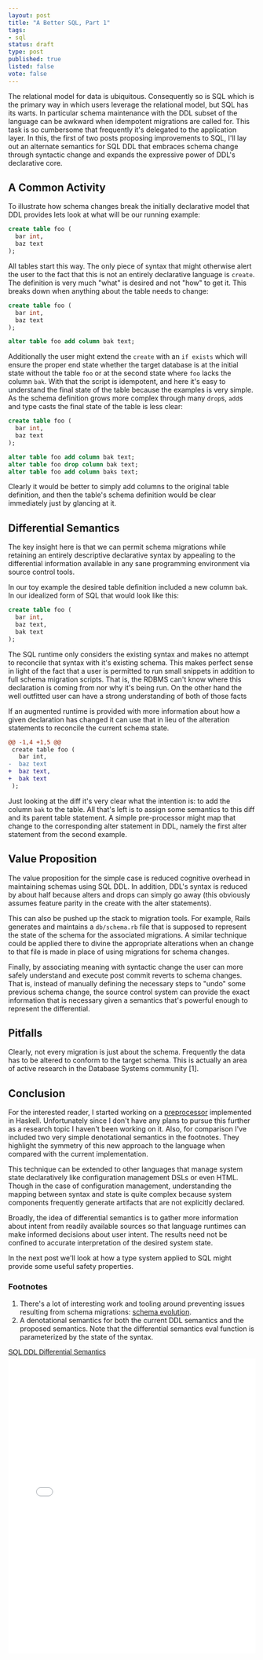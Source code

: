 ```yaml
---
layout: post
title: "A Better SQL, Part 1"
tags:
- sql
status: draft
type: post
published: true
listed: false
vote: false
---
```


The relational model for data is ubiquitous. Consequently so is SQL which is the primary way in which users leverage the relational model, but SQL has its warts. In particular schema maintenance with the DDL subset of the language can be awkward when idempotent migrations are called for. This task is so cumbersome that frequently it's delegated to the application layer. In this, the first of two posts proposing improvements to SQL, I'll lay out an alternate semantics for SQL DDL that embraces schema change through syntactic change and expands the expressive power of DDL's declarative core.

## A Common Activity

To illustrate how schema changes break the initially declarative model that DDL provides lets look at what will be our running example:

```sql
create table foo (
  bar int,
  baz text
);
```

All tables start this way. The only piece of syntax that might otherwise alert the user to the fact that this is not an entirely declarative language is `create`. The definition is very much "what" is desired and not "how" to get it. This breaks down when anything about the table needs to change:

```sql
create table foo (
  bar int,
  baz text
);

alter table foo add column bak text;
```

Additionally the user might extend the `create` with an `if exists` which will ensure the proper end state whether the target database is at the initial state without the table `foo` or at the second state where `foo` lacks the column `bak`. With that the script is idempotent, and here it's easy to understand the final state of the table because the examples is very simple. As the schema definition grows more complex through many `drop`s, `add`s and type casts the final state of the table is less clear:

```sql
create table foo (
  bar int,
  baz text
);

alter table foo add column bak text;
alter table foo drop column bak text;
alter table foo add column baks text;
```

Clearly it would be better to simply add columns to the original table definition, and then the table's schema definition would be clear immediately just by glancing at it.

## Differential Semantics

The key insight here is that we can permit schema migrations while retaining an entirely descriptive declarative syntax by appealing to the differential information available in any sane programming environment via source control tools.

In our toy example the desired table definition included a new column `bak`. In our idealized form of SQL that would look like this:

```sql
create table foo (
  bar int,
  baz text,
  bak text
);
```

The SQL runtime only considers the existing syntax and makes no attempt to reconcile that syntax with it's existing schema. This makes perfect sense in light of the fact that a user is permitted to run small snippets in addition to full schema migration scripts. That is, the RDBMS can't know where this declaration is coming from nor why it's being run. On the other hand the well outfitted user can have a strong understanding of both of those facts

If an augmented runtime is provided with more information about how a given declaration has changed it can use that in lieu of the alteration statements to reconcile the current schema state.

```diff
@@ -1,4 +1,5 @@
 create table foo (
   bar int,
-  baz text
+  baz text,
+  bak text
 );
```

Just looking at the diff it's very clear what the intention is: to add the column `bak` to the table. All that's left is to assign some semantics to this diff and its parent table statement. A simple pre-processor might map that change to the corresponding alter statement in DDL, namely the first alter statement from the second example.

## Value Proposition

The value proposition for the simple case is reduced cognitive overhead in maintaining schemas using SQL DDL. In addition, DDL's syntax is reduced by about half because alters and drops can simply go away (this obviously assumes feature parity in the create with the alter statements).

This can also be pushed up the stack to migration tools. For example, Rails generates and maintains a `db/schema.rb` file that is supposed to represent the state of the schema for the associated migrations. A similar technique could be applied there to divine the appropriate alterations when an change to that file is made in place of using migrations for schema changes.

Finally, by associating meaning with syntactic change the user can more safely understand and execute post commit reverts to schema changes. That is, instead of manually defining the necessary steps to "undo" some previous schema change, the source control system can provide the exact information that is necessary given a semantics that's powerful enough to represent the differential.

## Pitfalls

Clearly, not every migration is just about the schema. Frequently the data has to be altered to conform to the target schema. This is actually an area of active research in the Database Systems community [1].

## Conclusion

For the interested reader, I started working on a [preprocessor](https://github.com/johnbender/sql-delta) implemented in Haskell. Unfortunately since I don't have any plans to pursue this further as a research topic I haven't been working on it. Also, for comparison I've included two very simple denotational semantics in the footnotes. They highlight the symmetry of this new approach to the language when compared with the current implementation.

This technique can be extended to other languages that manage system state declaratively like configuration management DSLs or even HTML. Though in the case of configuration management, understanding the mapping between syntax and state is quite complex because system components frequently generate artifacts that are not explicitly declared.

Broadly, the idea of differential semantics is to gather more information about intent from readily available sources so that language runtimes can make informed decisions about user intent. The results need not be confined to accurate interpretation of the desired system state.

In the next post we'll look at how a type system applied to SQL might provide some useful safety properties.

### Footnotes

1. There's a lot of interesting work and tooling around preventing issues resulting from schema migrations: [schema evolution](http://scholar.google.com/scholar?q=prism+schema+evolution&btnG=&hl=en&as_sdt=0%2C5).
2. A denotational semantics for both the current DDL semantics and the proposed semantics. Note that the differential semantics eval function is parameterized by the state of the syntax.

<p  style=" margin: 12px auto 6px auto; font-family: Helvetica,Arial,Sans-serif; font-style: normal; font-variant: normal; font-weight: normal; font-size: 14px; line-height: normal; font-size-adjust: none; font-stretch: normal; -x-system-font: none; display: block;">   <a title="View SQL DDL Differential Semantics on Scribd" href="http://www.scribd.com/doc/181098166/SQL-DDL-Differential-Semantics"  style="text-decoration: underline;" >SQL DDL Differential Semantics</a></p><iframe class="scribd_iframe_embed" src="//www.scribd.com/embeds/181098166/content?start_page=1&view_mode=scroll&show_recommendations=true" data-auto-height="false" data-aspect-ratio="undefined" scrolling="no" id="doc_64435" width="100%" height="600" frameborder="0"></iframe>
